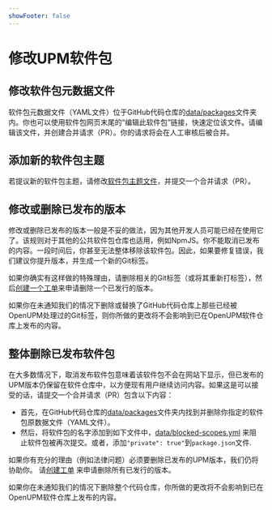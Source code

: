 ```yaml
---
showFooter: false
---
```

# 修改UPM软件包

## 修改软件包元数据文件

软件包元数据文件（YAML文件）位于GitHub代码仓库的[data/packages](https://github.com/openupm/openupm/tree/master/data/packages)文件夹内。你也可以使用软件包网页末尾的“编辑此软件包”链接，快速定位该文件。请编辑该文件，并创建合并请求（PR）。你的请求将会在人工审核后被合并。

## 添加新的软件包主题

若提议新的软件包主题，请修改[软件包主题文件](https://github.com/openupm/openupm/blob/master/data/topics.yml)，并提交一个合并请求（PR）。

## 修改或删除已发布的版本

修改或删除已发布的版本一般是不妥的做法，因为其他开发人员可能已经在使用它了。该规则对于其他的公共软件包仓库也适用，例如NpmJS。你不能取消已发布的内容。一段时间后，你甚至无法整体移除该软件包。因此，如果要修复错误，我们建议你提升版本，并生成一个新的Git标签。

如果你确实有这样做的特殊理由，请删除相关的Git标签（或将其重新打标签），然后[创建一个工单](https://github.com/openupm/openupm/issues/new?title=Unpublish%20package%20version&template=unpublish_version.md)来申请删除一个已发行的版本。

如果你在未通知我们的情况下删除或替换了GitHub代码仓库上那些已经被OpenUPM处理过的Git标签，则你所做的更改将不会影响到已在OpenUPM软件仓库上发布的内容。

## 整体删除已发布软件包

在大多数情况下，取消发布软件包意味着该软件包不会在网站下显示，但已发布的UPM版本仍保留在软件仓库中，以方便现有用户继续访问内容。如果这是可以接受的话，请提交一个合并请求（PR）包含以下内容：
- 首先，在GitHub代码仓库的[data/packages](https://github.com/openupm/openupm/tree/master/data/packages)文件夹内找到并删除你指定的软件包原数据文件（YAML文件）。
- 然后，将软件包的名字添加到如下文件中，[data/blocked-scopes.yml](https://github.com/openupm/openupm/tree/master/data/blocked-scopes.yml) 来阻止软件包被再次提交。或者，添加`"private": true"`到`package.json`文件.

如果你有充分的理由（例如法律问题）必须要删除已发布的UPM版本，我们仍将协助你。 请[创建工单](https://github.com/openupm/openupm/issues/new?title=Unpublish%20package&template=unpublish_package.md) 来申请删除所有已发行的版本。

如果你在未通知我们的情况下删除整个代码仓库，你所做的更改将不会影响到已在OpenUPM软件仓库上发布的内容。

